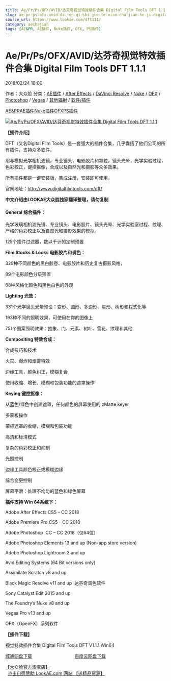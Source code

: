 ```yaml
---
title: Ae/Pr/Ps/OFX/AVID/达芬奇视觉特效插件合集 Digital Film Tools DFT 1.1.1
slug: ae-pr-ps-ofx-avid-da-fen-qi-shi-jue-te-xiao-cha-jian-he-ji-digital-film-tools-dft-1-1-1
source_url: https://www.lookae.com/dft111/
category: aechajian
tags: [AE&PR, AE插件, Nuke插件, OFX, PS插件]
---
```

# Ae/Pr/Ps/OFX/AVID/达芬奇视觉特效插件合集 Digital Film Tools DFT 1.1.1

2018/02/24 18:00

作者：大众脸
分类：[AE插件](https://www.lookae.com/after-effects/aechajian/) / [After Effects](https://www.lookae.com/after-effects/) / [DaVinci Resolve](https://www.lookae.com/qitarjcj/resolvezy/) / [Nuke](https://www.lookae.com/qitarjcj/nukezy/) / [OFX](https://www.lookae.com/qitarjcj/ofxzy/) / [Photoshop](https://www.lookae.com/qitarjcj/pszy/) / [Vegas](https://www.lookae.com/qitarjcj/vegaszy/) / [其他辐射](https://www.lookae.com/others/) / [软件/插件](https://www.lookae.com/qitarjcj/)

[AE&PR](https://www.lookae.com/tag/aepr/)[AE插件](https://www.lookae.com/tag/ae%e6%8f%92%e4%bb%b6/)[Nuke插件](https://www.lookae.com/tag/nuke%e6%8f%92%e4%bb%b6/)[OFX](https://www.lookae.com/tag/ofx/)[PS插件](https://www.lookae.com/tag/ps%e6%8f%92%e4%bb%b6/)

[![Ae/Pr/Ps/OFX/AVID/达芬奇视觉特效插件合集 Digital Film Tools DFT 1.1.1](https://www.lookae.com/wp-content/uploads/2017/09/DFT1.jpg "Ae/Pr/Ps/OFX/AVID/达芬奇视觉特效插件合集 Digital Film Tools DFT 1.1.1-LookAE.com")](https://www.lookae.com/wp-content/uploads/2017/09/DFT1.jpg)

**【插件介绍】**

DFT（又名Digital Film Tools）是一套强大的插件合集，几乎囊括了他们公司的所有插件，支持众多软件，

用与模拟光学相机滤镜，专业镜头，电影胶片和颗粒，镜头光晕，光学实验过程，色彩校正，键控抠像，合成以及自然光和摄影等众多效果。

所有插件都是一键安装版，集成注册，安装即可使用。

官网地址：http://www.digitalfilmtools.com/dft/

**中文介绍由LOOKAE大众脸独家翻译整理，请勿复制**

#### General 综合插件：

光学玻璃相机滤光镜、专业镜头、电影胶片、镜头光晕、光学实验室过程、纹理、严格的色彩校正以及自然光和摄影效果的模拟。

125个插件过滤器，数以千计的定制预置

**Film Stocks & Looks 电影胶片和调色：**

329种不同颜色的黑白胶卷、电影胶片和历史复古摄影风格，

89个电影颜色分级预置

68种风格化颜色和黑色白色的外观

**Lighting 光效：**

331个光学镜头光晕预设：变形、圆形、多边形、星形、树形和程式化等

193种不同的照明效果，可使用在你的图像上

751个图案照明效果：抽象、门、元素、树叶、雪花、纹理和其他

**Compositing 特效合成：**

合成技巧和技术

火灾、爆炸和烟雾特效

边缘工具，颜色纠正，模糊复合

使用收缩、增长、模糊和包装功能的遮罩操作

**Keying 键控抠像：**

从蓝色/绿色中创建遮罩，任何颜色的屏幕使用的 zMatte keyer

多蒙板操作

蒙板遮罩的收缩，模糊和包装功能

高清和标清模式

复杂的色彩校正和抑制

光照控制

边缘工具颜色校正或模糊边缘

综合变更控制

屏幕平滑：处理不均匀的蓝色和绿色屏幕

**插件支持 Win 64系统下：**

Adobe After Effects CS5 – CC 2018

Adobe Premiere Pro CS5 – CC 2018

Adobe Photoshop  CC – CC 2018（仅64位）

Adobe Photoshop Elements 13 and up (Non-app store version)

Adobe Photoshop Lightroom 3 and up

Avid Editing Systems (64 Bit versions only)

Assimilate Scratch v8 and up

Black Magic Resolve v11 and up  达芬奇调色软件

Sony Catalyst Edit 2015 and up

The Foundry’s Nuke v8 and up

Vegas Pro v13 and up

OFX（OpenFX）系列软件

**【插件下载】**

视觉特效插件合集 Digital Film Tools DFT V1.1.1 Win64

[城通网盘下载](https://lookae.ctfile.com/fs/680462-239044818)                                  [百度云网盘下载](https://pan.baidu.com/s/1eTpAeYm)

[【大众脸官方淘宝店】](https://lookae.taobao.com/)                [点击自愿赞助 LookAE.com 网站 【送精品资源】](https://www.lookae.com/sponsor/)
